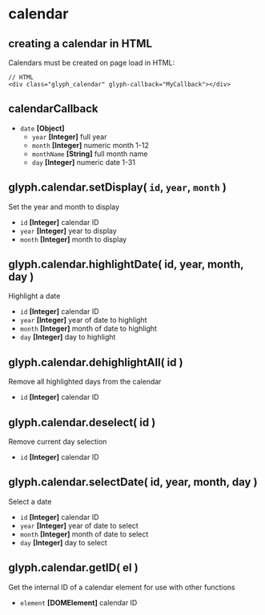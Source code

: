 # calendar

## creating a calendar in HTML
Calendars must be created on page load in HTML:
```
// HTML
<div class="glyph_calendar" glyph-callback="MyCallback"></div>
```

## calendarCallback
- `date` **[Object]**
	- `year` **[Integer]** full year
	- `month` **[Integer]** numeric month 1-12
	- `monthName` **[String]** full month name
	- `day` **[Integer]** numeric date 1-31

## glyph.calendar.setDisplay( `id`, `year`, `month` )
Set the year and month to display
- `id` **[Integer]** calendar ID
- `year` **[Integer]** year to display
- `month` **[Integer]** month to display

## glyph.calendar.highlightDate( id, year, month, day )
Highlight a date
- `id` **[Integer]** calendar ID
- `year` **[Integer]** year of date to highlight
- `month` **[Integer]** month of date to highlight
- `day` **[Integer]** day to highlight

## glyph.calendar.dehighlightAll( id )
Remove all highlighted days from the calendar
- `id` **[Integer]** calendar ID

## glyph.calendar.deselect( id )
Remove current day selection
- `id` **[Integer]** calendar ID

## glyph.calendar.selectDate( id, year, month, day )
Select a date
- `id` **[Integer]** calendar ID
- `year` **[Integer]** year of date to select
- `month` **[Integer]** month of date to select
- `day` **[Integer]** day to select

## glyph.calendar.getID( el )
Get the internal ID of a calendar element for use with other functions
- `element` **[DOMElement]** calendar ID
